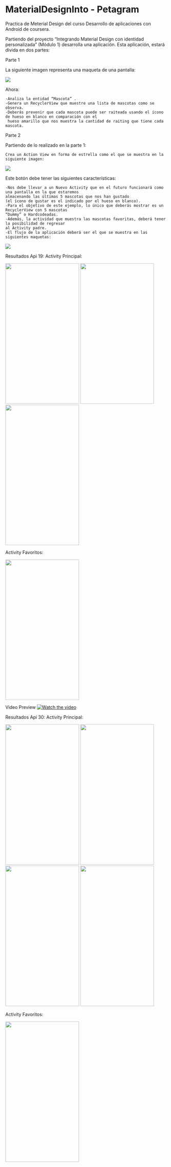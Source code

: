 # MaterialDesignInto - Petagram
Practica de Meterial Design del curso Desarrollo de aplicaciones con Android de coursera.

Partiendo del proyecto “Integrando Material Design con identidad personalizada” (Módulo 1) desarrolla una aplicación. Esta aplicación, estará divida en dos partes: 

Parte 1

La siguiente imagen representa una maqueta de una pantalla:

![](assets/1Mascotas_recycler_view.png)

Ahora:

    -Analiza la entidad “Mascota” .
    -Genera un RecyclerView que muestre una lista de mascotas como se observa. 
    -Deberás prevenir que cada mascota puede ser raiteada usando el ícono de hueso en blanco en comparación con el 
     hueso amarillo que nos muestra la cantidad de raiting que tiene cada mascota.

Parte 2

Partiendo de lo realizado en la parte 1:

    Crea un Action View en forma de estrella como el que se muestra en la siguiente imagen:
    
![](assets/Mascotas_-recycler-view-y-action-view_2.png)

Este botón debe tener las siguientes características:

    -Nos debe llevar a un Nuevo Activity que en el futuro funcionará como una pantalla en la que estaremos 
    almacenando las últimas 5 mascotas que nos han gustado 
    (el ícono de gustar es el indicado por el hueso en blanco). 
    -Para el objetivo de este ejemplo, lo único que deberás mostrar es un RecyclerView con 5 mascotas  
    “Dummy” o Hardcodeadas. 
    -Además, la actividad que muestra las mascotas favoritas, deberá tener la posibilidad de regresar 
    al Activity padre.
    -El flujo de la aplicación deberá ser el que se muestra en las siguientes maquetas: 
    
![](assets/Mascotas_-recycler-view-y-action-view_-3.png)

Resultados Api 19:
Activity Principal:

<img src="assets/Api 19/screenshot-1.png" width="230" height="438">  <img src="assets/Api 19/screenshot-2.png" width="230" height="438">  <img src="assets/Api 19/screenshot-3.png" width="230" height="438">

Activity Favoritos:

<img src="assets/Api 19/screenshot-4.png" width="230" height="438">

Video Preview
[![Watch the video](https://img.youtube.com/vi/pwATo0nONSE/maxresdefault.jpg)](https://youtu.be/pwATo0nONSE)

Resultados Api 30:
Activity Principal:

<img src="assets/Api 30/Screenshot_1.png" width="230" height="438"> <img src="assets/Api 30/Screenshot_2.png" width="230" height="438">  <img src="assets/Api 30/Screenshot_3.png" width="230" height="438">  <img src="assets/Api 30/Screenshot_5.png" width="230" height="438">

Activity Favoritos:

<img src="assets/Api 30/Screenshot_4.png" width="230" height="438">

